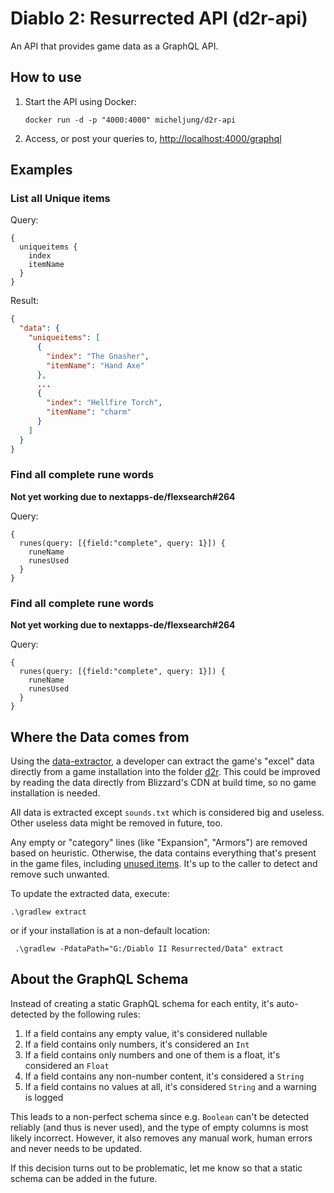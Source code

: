 # Diablo 2: Resurrected API (d2r-api)

An API that provides game data as a GraphQL API.

## How to use

1. Start the API using Docker:

       docker run -d -p "4000:4000" micheljung/d2r-api

1. Access, or post your queries to, [http://localhost:4000/graphql](http://localhost:4000/graphql)

## Examples

### List all Unique items

Query:

```
{
  uniqueitems {
    index
    itemName
  }
}
```

Result:

```json
{
  "data": {
    "uniqueitems": [
      {
        "index": "The Gnasher",
        "itemName": "Hand Axe"
      },
      ...
      {
        "index": "Hellfire Torch",
        "itemName": "charm"
      }
    ]
  }
}
```

### Find all complete rune words

**Not yet working due to nextapps-de/flexsearch#264**

Query:

```
{
  runes(query: [{field:"complete", query: 1}]) {
    runeName
    runesUsed
  }
}
```

### Find all complete rune words

**Not yet working due to nextapps-de/flexsearch#264**

Query:

```
{
  runes(query: [{field:"complete", query: 1}]) {
    runeName
    runesUsed
  }
}
```

## Where the Data comes from

Using the [data-extractor](build-plugins/data-extractor), a developer can extract the game's "excel" data directly
from a game installation into the folder [d2r](d2r). This could be improved by reading the data directly from Blizzard's
CDN at build time, so no game installation is needed.

All data is extracted except `sounds.txt` which is considered big and useless. Other useless data might be removed in
future, too.

Any empty or "category" lines (like "Expansion", "Armors") are removed based on heuristic. Otherwise, the data contains
everything that's present in the game files, including [unused items](https://tcrf.net/Diablo_II/Unused_Objects). It's
up to the caller to detect and remove such unwanted.

To update the extracted data, execute:

    .\gradlew extract

or if your installation is at a non-default location:

     .\gradlew -PdataPath="G:/Diablo II Resurrected/Data" extract

## About the GraphQL Schema

Instead of creating a static GraphQL schema for each entity, it's auto-detected by the following rules:

1. If a field contains any empty value, it's considered nullable
1. If a field contains only numbers, it's considered an `Int`
1. If a field contains only numbers and one of them is a float, it's considered an `Float`
1. If a field contains any non-number content, it's considered a `String`
1. If a field contains no values at all, it's considered `String` and a warning is logged

This leads to a non-perfect schema since e.g. `Boolean` can't be detected reliably (and thus is never used), and the
type of empty columns is most likely incorrect. However, it also removes any manual work, human errors and never needs
to be updated.

If this decision turns out to be problematic, let me know so that a static schema can be added in the future.
